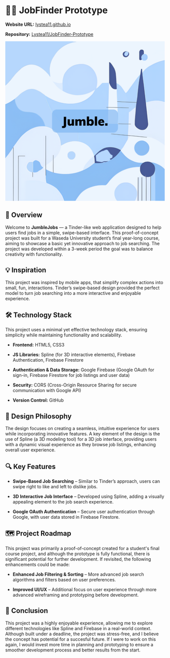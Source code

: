 # 🧑‍💻 JobFinder Prototype

**Website URL:** [lystea11.github.io](https://lystea11.github.io/JobFinder-Prototype)

**Repository:** [Lystea11/JobFinder-Prototype](https://github.com/Lystea11/EmileProj)

  

![Project Banner](https://github.com/Lystea11/EmileProj/blob/main/Banner.png)

  

## 🚀 Overview

  

Welcome to **JumbleJobs** — a Tinder-like web application designed to help users find jobs in a simple, swipe-based interface. This proof-of-concept project was built for a Waseda University student’s final year-long course, aiming to showcase a basic yet innovative approach to job searching. The project was developed within a 3-week period the goal was to balance creativity with functionality.

  

## 💡 Inspiration

  

This project was inspired by mobile apps, that simplify complex actions into small, fun, interactions. Tinder’s swipe-based design provided the perfect model to turn job searching into a more interactive and enjoyable experience.

  

## 🛠️ Technology Stack

  

This project uses a minimal yet effective technology stack, ensuring simplicity while maintaining functionality and scalability. 

-  **Frontend:** HTML5, CSS3

-  **JS Libraries:** Spline (for 3D interactive elements), Firebase Authentication, Firebase Firestore

-  **Authentication & Data Storage:** Google Firebase (Google OAuth for sign-in, Firebase Firestore for job listings and user data)

-  **Security:** CORS (Cross-Origin Resource Sharing for secure communication with Google API)

-  **Version Control:** GitHub

  

## 🎨 Design Philosophy

  

The design focuses on creating a seamless, intuitive experience for users while incorporating innovative features. A key element of the design is the use of Spline (a 3D modeling tool) for a 3D job interface, providing users with a dynamic visual experience as they browse job listings, enhancing overall user experience.

  

## 🔍 Key Features

  

-  **Swipe-Based Job Searching** – Similar to Tinder’s approach, users can swipe right to like and left to dislike jobs.

-  **3D Interactive Job Interface** – Developed using Spline, adding a visually appealing element to the job search experience.

-  **Google OAuth Authentication** – Secure user authentication through Google, with user data stored in Firebase Firestore.

  

## 🗺️ Project Roadmap

  

This project was primarily a proof-of-concept created for a student's final course project, and although the prototype is fully functional, there is significant potential for further development. If revisited, the following enhancements could be made:

-  **Enhanced Job Filtering & Sorting** – More advanced job search algorithms and filters based on user preferences.

-  **Improved UI/UX** – Additional focus on user experience through more advanced wireframing and prototyping before development.

  

## 📝 Conclusion

  

This project was a highly enjoyable experience, allowing me to explore different technologies like Spline and Firebase in a real-world context. Although built under a deadline, the project was stress-free, and I believe the concept has potential for a succesful future. If I were to work on this again, I would invest more time in planning and prototyping to ensure a smoother development process and better results from the start.
